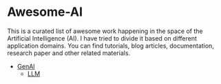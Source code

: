 # Awesome-AI
This is a curated list of awesome work happening in the space of the Artificial Intelligence (AI). I have tried to divide it based on different application domains. You can find tutorials, blog articles, documentation, research paper and other related materials.

- [GenAI](/GenAI/README.md)
	- [LLM](/GenAI/LLM.md)